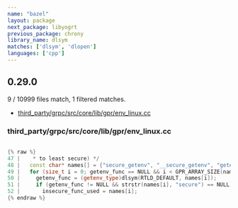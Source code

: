```yaml
---
name: "bazel"
layout: package
next_package: libyogrt
previous_package: chrony
library_name: dlsym
matches: ['dlsym', 'dlopen']
languages: ['cpp']
---
```

## 0.29.0
9 / 10999 files match, 1 filtered matches.

 - [third_party/grpc/src/core/lib/gpr/env_linux.cc](#third_partygrpcsrccorelibgprenv_linuxcc)

### third_party/grpc/src/core/lib/gpr/env_linux.cc

```cpp

{% raw %}
47 |    * to least secure) */
48 |   const char* names[] = {"secure_getenv", "__secure_getenv", "getenv"};
49 |   for (size_t i = 0; getenv_func == NULL && i < GPR_ARRAY_SIZE(names); i++) {
50 |     getenv_func = (getenv_type)dlsym(RTLD_DEFAULT, names[i]);
51 |     if (getenv_func != NULL && strstr(names[i], "secure") == NULL) {
52 |       insecure_func_used = names[i];
{% endraw %}

```